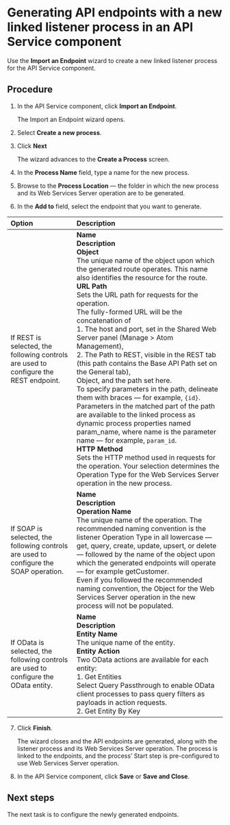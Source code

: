# Generating API endpoints with a new linked listener process in an API Service component

<head>
  <meta name="guidename" content="API Management"/>
  <meta name="context" content="GUID-a2b82e55-51d3-4584-86b0-2b3c5a8f9e8f"/>
</head>


Use the **Import an Endpoint** wizard to create a new linked listener process for the API Service component.

## Procedure

1.  In the API Service component, click **Import an Endpoint**.

    The Import an Endpoint wizard opens.

2.  Select **Create a new process**.

3.  Click **Next**

    The wizard advances to the **Create a Process** screen.

4.  In the **Process Name** field, type a name for the new process.

5.  Browse to the **Process Location** — the folder in which the new process and its Web Services Server operation are to be generated.

6.  In the **Add to** field, select the endpoint that you want to generate.

 | Option                                                       | Description                                                  |
   | :----------------------------------------------------------- | :----------------------------------------------------------- |
   | If REST is selected, the following controls are used to configure the REST endpoint. | **Name**<br />**Description**<br />**Object**<br />The unique name of the object upon which the generated route operates. This name also identifies the resource for the route.<br />**URL Path**<br />Sets the URL path for requests for the operation.<br />The fully-formed URL will be the concatenation of<br /> 1. The host and port, set in the Shared Web Server panel (Manage > Atom Management), <br /> 2. The Path to REST, visible in the REST tab (this path contains the Base API Path set on the General tab),<br /> Object, and the path set here.<br />To specify parameters in the path, delineate them with braces — for example, `{id}`. Parameters in the matched part of the path are available to the linked process as dynamic process properties named param_name, where name is the parameter name — for example, `param_id`.<br />**HTTP Method**<br />Sets the HTTP method used in requests for the operation. Your selection determines the Operation Type for the Web Services Server operation in the new process. |
   | If SOAP is selected, the following controls are used to configure the SOAP operation. | **Name**<br />**Description**<br />**Operation Name**<br />The unique name of the operation. The recommended naming convention is the listener Operation Type in all lowercase — get, query, create, update, upsert, or delete — followed by the name of the object upon which the generated endpoints will operate — for example getCustomer.<br />  Even if you followed the recommended naming convention, the Object for the Web Services Server operation in the new process will not be populated.<br /> |
   | If OData is selected, the following controls are used to configure the OData entity. | **Name**<br />**Description**<br />**Entity Name**<br />The unique name of the entity.<br />**Entity Action**<br />Two OData actions are available for each entity:<br /> 1. Get Entities<br />Select Query Passthrough to enable OData client processes to pass query filters as payloads in action requests.<br /> 2. Get Entity By Key |

7.  Click **Finish**.

    The wizard closes and the API endpoints are generated, along with the listener process and its Web Services Server operation. The process is linked to the endpoints, and the process’ Start step is pre-configured to use Web Services Server operation.

2.  In the API Service component, click **Save** or **Save and Close**.

## Next steps

The next task is to configure the newly generated endpoints.
